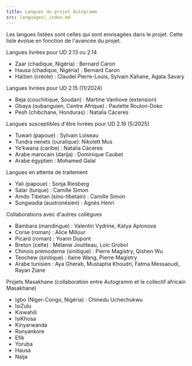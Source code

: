 ```yaml
---
title: Langues du projet Autogramm
src: languages/_index.md
---
```


Les langues listées sont celles qui sont envisagées dans le projet. Cette liste évolue en fonction de l'avancée du projet.

Langues livrées pour UD 2.13 ou 2.14
 * Zaar (chadique, Nigéria) : Bernard Caron
 * Hausa (chadique, Nigéria) : Bernard Caron
 * Haïtien (créole) : Claudel Pierre-Louis, Sylvain Kahane, Agata Savary

Langues livrées pour UD 2.15 (11/2024)
 * Beja (couchitique, Soudan) : Martine Vanhove (extension)
 * Gbaya (oubanguien, Centre Afrique) : Paulette Roulon-Doko
 * Pesh (chibchane, Honduras) : Natalia Cáceres

Langues susceptibles d'être livrées pour UD 2.16 (5/2025)
 * Tuwari (papoue) : Sylvain Loiseau
 * Tundra nenets (ouralique): Nikolett Mus
 * Ye’kwana (caribe) : Natalia Cáceres
 * Arabe marocain (darija) : Dominique Caubet
 * Arabe égyptien : Mohamed Galal

Langues en attente de traitement
 * Yali (papoue) : Sonja Riesberg
 * Salar (turque) : Camille Simon
 * Amdo Tibetan (sino-tibetain) : Camille Simon
 * Sungwadia (austronésien) : Agnès Henri

Collaborations avec d'autres collègues
 * Bambara (mandingue) : Valentin Vydrine, Katya Aplonova
 * Corse (roman) : Alice Millour
 * Picard (roman) : Yoann Dupont
 * Breton (celte) : Mélanie Jouitteau, Loïc Grobol
 * Chinois prémoderne (sinitique) : Pierre Magistry, Qishen Wu
 * Teochew (sinitique) : Ilaine Wang, Pierre Magistry
 * Arabe tunisien : Aya Gherab, Mustapha Khoudri, Fatma Messaoudi, Rayan Ziane

Projets Masakhane (collaboration entre Autogramm et le collectif africain Masakhane)
 * Igbo (Niger-Congo, Nigéria) : Chinedu Uchechukwu
 * IsiZulu
 * Kiswahili
 * IsiKhosa
 * Kinyarwanda
 * Runyankore
 * Efik
 * Yoruba
 * Hausa
 * Naija

